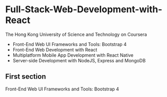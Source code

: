 # Full-Stack-Web-Development-with-React
The Hong Kong University of Science and Technology on Coursera
- Front-End Web UI Frameworks and Tools: Bootstrap 4
- Front-End Web Development with React
- Multiplatform Mobile App Development with React Native
- Server-side Development with NodeJS, Express and MongoDB

## First section
Front-End Web UI Frameworks and Tools: Bootstrap 4

